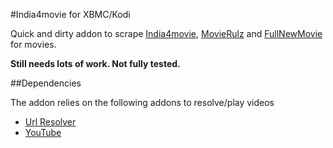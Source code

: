 #India4movie for XBMC/Kodi

Quick and dirty addon to scrape [India4movie](http://www.india4movie.co/), [MovieRulz](http://www.movierulz.to/) and [FullNewMovie](http://www.fullnewmovie.net) for movies.

**Still needs lots of work. Not fully tested.**


##Dependencies

The addon relies on the following addons to resolve/play videos

 - [Url Resolver](http://wiki.xbmc.org/index.php?title=Add-on:Urlresolver)
 - [YouTube](http://wiki.xbmc.org/index.php?title=Add-on:YouTube)
